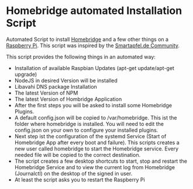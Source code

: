 # Homebridge automated Installation Script
Automated Script to install <a href="https://github.com/nfarina/homebridge" target="_blank">Homebridge</a> and a few other things on a <a href="https://www.raspberrypi.org" targe="_blank">Raspberry Pi</a>. This script was inspired by the <a href="forum.smartapfel.de" target="_blank">Smartapfel.de Community</a>.

This script provides the following things in an automated way:
<ul>
<li>Installation of available Raspbian Updates (apt-get update/apt-get upgrade) </li>
<li>NodeJS in desired Version will be installed</li>
<li>Libavahi DNS package Installation</li>
<li>The latest Version of NPM</li>
<li>The latest Version of Hombridge Application</li>
<li>After the first steps you will be asked to install some Homebridge Plugins.</li>
<li>A default config.json will be copied to /var/homebridge. This ist the folder where homebridge is installed. You will need to edit the config.json on your own to configure your installed plugins.</li>
<li>Next step ist the configuration of the systemd Service (Start of Homebridge App after every boot and failure). This scripts creates a new user called homebridge to start the Homebridge service. Every needed file will be copied to the correct destination.</li>
<li>The script creates a few desktop shortcuts to start, stop and restart the Homebridge Service and to view the current log from Homebridge (Journalctl) on the desktop of the signed in user.</li>
<li>At least the script asks you to restart the Raspberry Pi</li>
</ul>
